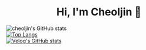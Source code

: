 <div align=center><h1>Hi, I'm Cheoljin 👋</h1></div> 

![cheoljin's GitHub stats](https://github-readme-stats.vercel.app/api?username=devpcjin&show_icons=true&theme=radical)  
[![Top Langs](https://github-readme-stats.vercel.app/api/top-langs/?username=devpcjin&layout=compact)](https://github.com/devpcjin)  
[![Velog's GitHub stats](https://velog-readme-stats.vercel.app/api/badge?name=pc_jin)](https://velog.io/@pc_jin) 


<!--
**devpcjin/devpcjin** is a ✨ _special_ ✨ repository because its `README.md` (this file) appears on your GitHub profile.

Here are some ideas to get you started:

- 🔭 I’m currently working on ...
- 🌱 I’m currently learning ...
- 👯 I’m looking to collaborate on ...
- 🤔 I’m looking for help with ...
- 💬 Ask me about ...
- 📫 How to reach me: ...
- 😄 Pronouns: ...
- ⚡ Fun fact: ...
-->
